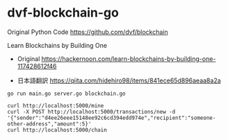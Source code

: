 # dvf-blockchain-go

Original Python Code
https://github.com/dvf/blockchain

Learn Blockchains by Building One

- Original
  https://hackernoon.com/learn-blockchains-by-building-one-117428612f46

- 日本語翻訳
  https://qiita.com/hidehiro98/items/841ece65d896aeaa8a2a

```
go run main.go server.go blockchain.go

curl http://localhost:5000/mine
curl -X POST http://localhost:5000/transactions/new -d '{"sender":"d4ee26eee15148ee92c6cd394edd974e","recipient":"someone-other-address","amount":5}'
curl http://localhost:5000/chain
```

